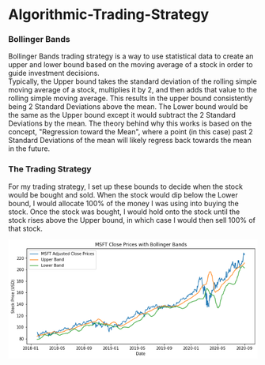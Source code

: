 # Algorithmic-Trading-Strategy

### Bollinger Bands

Bollinger Bands trading strategy is a way to use statistical data to create an upper and lower bound based on the moving average of a stock in order to guide investment decisions.  
Typically, the Upper bound takes the standard deviation of the rolling simple moving average of a stock, multiplies it by 2, and then adds that value to the rolling simple moving average.  This results in the upper bound consistently being 2 Standard Deviations above the mean.
The Lower bound would be the same as the Upper bound except it would subtract the 2 Standard Deviations by the mean.
The theory behind why this works is based on the concept, "Regression toward the Mean", where a point (in this case) past 2 Standard Deviations of the mean will likely regress back towards the mean in the future.

### The Trading Strategy

For my trading strategy, I set up these bounds to decide when the stock would be bought and sold.  When the stock would dip below the Lower bound, I would allocate 100% of the money I was using into buying the stock.  Once the stock was bought, I would hold onto the stock until the stock rises above the Upper bound, in which case I would then sell 100% of that stock.


![Bollinger Bands for Microsoft Close Prices](MSFT_Close_Prices_with_Bollinger_Bands_Graph.png)

